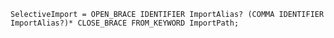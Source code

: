 <!-- This file is generated automatically by infrastructure scripts. Please don't edit by hand. -->

```{ .ebnf .slang-ebnf #SelectiveImport }
SelectiveImport = OPEN_BRACE IDENTIFIER ImportAlias? (COMMA IDENTIFIER ImportAlias?)* CLOSE_BRACE FROM_KEYWORD ImportPath;
```
